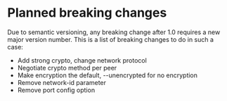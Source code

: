 # Planned breaking changes

Due to semantic versioning, any breaking change after 1.0 requires a new major version number.
This is a list of breaking changes to do in such a case:

- Add strong crypto, change network protocol
- Negotiate crypto method per peer
- Make encryption the default, --unencrypted for no encryption
- Remove network-id parameter
- Remove port config option